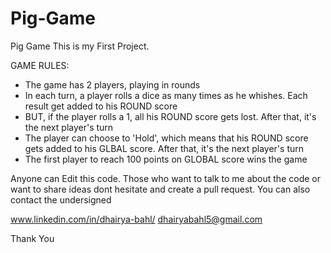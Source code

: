 # Pig-Game
Pig Game
This is my First Project.

GAME RULES:

- The game has 2 players, playing in rounds
- In each turn, a player rolls a dice as many times as he whishes. Each result get added to his ROUND score
- BUT, if the player rolls a 1, all his ROUND score gets lost. After that, it's the next player's turn
- The player can choose to 'Hold', which means that his ROUND score gets added to his GLBAL score. After that, it's the next player's turn
- The first player to reach 100 points on GLOBAL score wins the game

Anyone can Edit this code. Those who want to talk to me about the code or want to share ideas dont hesitate and create a pull request.
You can also contact the undersigned

www.linkedin.com/in/dhairya-bahl/
dhairyabahl5@gmail.com

Thank You
